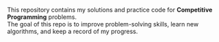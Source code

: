 This repository contains my solutions and practice code for **Competitive Programming** problems.  
The goal of this repo is to improve problem-solving skills, learn new algorithms, and keep a record of my progress.

 
